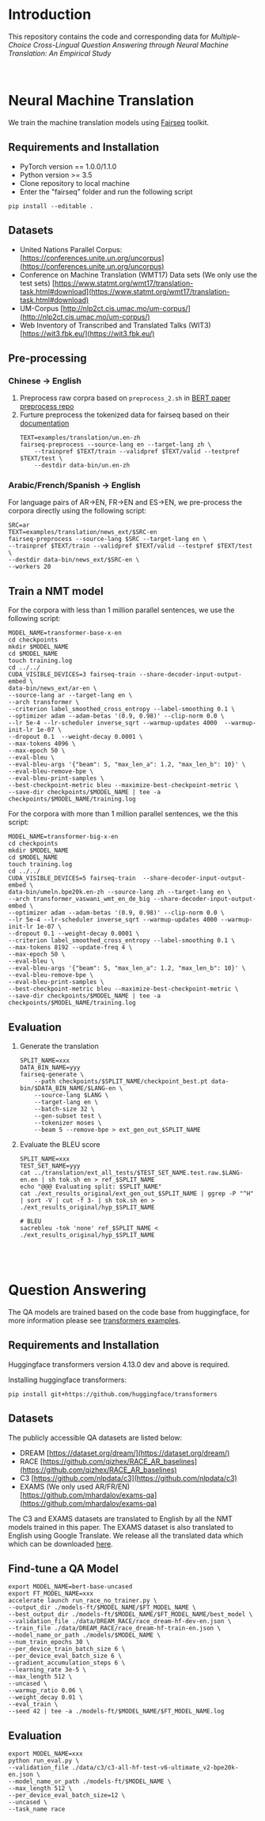 # Introduction
This repository contains the code and corresponding data for *Multiple-Choice Cross-Lingual Question Answering through Neural
Machine Translation: An Empirical Study*

<br>

# Neural Machine Translation
We train the machine translation models using [Fairseq](https://github.com/facebookresearch/fairseq) toolkit.

## Requirements and Installation
- PyTorch version == 1.0.0/1.1.0
- Python version >= 3.5
- Clone repository to local machine
- Enter the "fairseq" folder and run the following script
```shell script
pip install --editable .
```

## Datasets
- United Nations Parallel Corpus: [https://conferences.unite.un.org/uncorpus](https://conferences.unite.un.org/uncorpus)
- Conference on Machine Translation (WMT17) Data sets (We only use the test sets) [https://www.statmt.org/wmt17/translation-task.html#download](https://www.statmt.org/wmt17/translation-task.html#download)
- UM-Corpus [http://nlp2ct.cis.umac.mo/um-corpus/](http://nlp2ct.cis.umac.mo/um-corpus/)
- Web Inventory of Transcribed and Translated Talks (WIT3) [https://wit3.fbk.eu/](https://wit3.fbk.eu/) 

## Pre-processing
### Chinese -> English
1. Preprocess raw corpra based on `preprocess_2.sh` in [BERT paper preprocess repo](https://github.com/teslacool/preprocess_iwslt)
2. Furture preprocess the tokenized data for fairseq based on their [documentation](https://fairseq.readthedocs.io/en/latest/getting_started.html#training-a-new-model)
    ```
    TEXT=examples/translation/un.en-zh
    fairseq-preprocess --source-lang en --target-lang zh \
        --trainpref $TEXT/train --validpref $TEXT/valid --testpref $TEXT/test \
        --destdir data-bin/un.en-zh
    ```
   
### Arabic/French/Spanish -> English
For language pairs of AR->EN, FR->EN and ES->EN, we pre-process the corpora directly using the following script:
```shell
SRC=ar
TEXT=examples/translation/news_ext/$SRC-en
fairseq-preprocess --source-lang $SRC --target-lang en \
--trainpref $TEXT/train --validpref $TEXT/valid --testpref $TEXT/test \
--destdir data-bin/news_ext/$SRC-en \
--workers 20
```

## Train a NMT model
For the corpora with less than 1 million parallel sentences, we use the following script: 
```shell
MODEL_NAME=transformer-base-x-en
cd checkpoints
mkdir $MODEL_NAME
cd $MODEL_NAME
touch training.log
cd ../../
CUDA_VISIBLE_DEVICES=3 fairseq-train --share-decoder-input-output-embed \
data-bin/news_ext/ar-en \
--source-lang ar --target-lang en \
--arch transformer \
--criterion label_smoothed_cross_entropy --label-smoothing 0.1 \
--optimizer adam --adam-betas '(0.9, 0.98)' --clip-norm 0.0 \
--lr 5e-4 --lr-scheduler inverse_sqrt --warmup-updates 4000  --warmup-init-lr 1e-07 \
--dropout 0.1  --weight-decay 0.0001 \
--max-tokens 4096 \
--max-epoch 50 \
--eval-bleu \
--eval-bleu-args '{"beam": 5, "max_len_a": 1.2, "max_len_b": 10}' \
--eval-bleu-remove-bpe \
--eval-bleu-print-samples \
--best-checkpoint-metric bleu --maximize-best-checkpoint-metric \
--save-dir checkpoints/$MODEL_NAME | tee -a checkpoints/$MODEL_NAME/training.log
```

For the corpora with more than 1 million parallel sentences, we the this script:
```shell
MODEL_NAME=transformer-big-x-en
cd checkpoints
mkdir $MODEL_NAME
cd $MODEL_NAME
touch training.log
cd ../../
CUDA_VISIBLE_DEVICES=5 fairseq-train  --share-decoder-input-output-embed \
data-bin/umeln.bpe20k.en-zh --source-lang zh --target-lang en \
--arch transformer_vaswani_wmt_en_de_big --share-decoder-input-output-embed \
--optimizer adam --adam-betas '(0.9, 0.98)' --clip-norm 0.0 \
--lr 5e-4 --lr-scheduler inverse_sqrt --warmup-updates 4000 --warmup-init-lr 1e-07 \
--dropout 0.1 --weight-decay 0.0001 \
--criterion label_smoothed_cross_entropy --label-smoothing 0.1 \
--max-tokens 8192 --update-freq 4 \
--max-epoch 50 \
--eval-bleu \
--eval-bleu-args '{"beam": 5, "max_len_a": 1.2, "max_len_b": 10}' \
--eval-bleu-remove-bpe \
--eval-bleu-print-samples \
--best-checkpoint-metric bleu --maximize-best-checkpoint-metric \
--save-dir checkpoints/$MODEL_NAME | tee -a checkpoints/$MODEL_NAME/training.log
```

## Evaluation
1. Generate the translation
    ```shell script
    SPLIT_NAME=xxx
    DATA_BIN_NAME=yyy
    fairseq-generate \
        --path checkpoints/$SPLIT_NAME/checkpoint_best.pt data-bin/$DATA_BIN_NAME/$LANG-en \
        --source-lang $LANG \
        --target-lang en \
        --batch-size 32 \
        --gen-subset test \
        --tokenizer moses \
        --beam 5 --remove-bpe > ext_gen_out_$SPLIT_NAME
    ```
2. Evaluate the BLEU score
    ```shell script
    SPLIT_NAME=xxx
    TEST_SET_NAME=yyy
    cat ../translation/ext_all_tests/$TEST_SET_NAME.test.raw.$LANG-en.en | sh tok.sh en > ref_$SPLIT_NAME
    echo "@@@ Evaluating split: $SPLIT_NAME"
    cat ./ext_results_original/ext_gen_out_$SPLIT_NAME | ggrep -P "^H" | sort -V | cut -f 3- | sh tok.sh en > ./ext_results_original/hyp_$SPLIT_NAME
    
    # BLEU
    sacrebleu -tok 'none' ref_$SPLIT_NAME < ./ext_results_original/hyp_$SPLIT_NAME
    ```
   
   
<br><br>


# Question Answering
The QA models are trained based on the code base from huggingface, for more information please see [transformers examples](https://github.com/huggingface/transformers/tree/master/examples/pytorch/language-modeling). 

## Requirements and Installation
Huggingface transformers version 4.13.0 dev and above is required.

Installing huggingface transformers:
```shell
pip install git+https://github.com/huggingface/transformers
``` 

## Datasets
The publicly accessible QA datasets are listed below:
- DREAM [https://dataset.org/dream/](https://dataset.org/dream/)
- RACE [https://github.com/qizhex/RACE_AR_baselines](https://github.com/qizhex/RACE_AR_baselines)
- C3 [https://github.com/nlpdata/c3](https://github.com/nlpdata/c3)
- EXAMS (We only used AR/FR/EN) [https://github.com/mhardalov/exams-qa](https://github.com/mhardalov/exams-qa)

The C3 and EXAMS datasets are translated to English by all the NMT models trained in this paper. The EXAMS dataset is also translated to English using Google Translate. We release all the translated data which which can be downloaded [here](https://drive.google.com/file/d/1X2VLGqFMk0GyX_lN2d84CHtwZ5UkgHOx/view).


## Find-tune a QA Model
```shell
export MODEL_NAME=bert-base-uncased
export FT_MODEL_NAME=xxx
accelerate launch run_race_no_trainer.py \
--output_dir ./models-ft/$MODEL_NAME/$FT_MODEL_NAME \
--best_output_dir ./models-ft/$MODEL_NAME/$FT_MODEL_NAME/best_model \
--validation_file ./data/DREAM_RACE/race_dream-hf-dev-en.json \
--train_file ./data/DREAM_RACE/race_dream-hf-train-en.json \
--model_name_or_path ./models/$MODEL_NAME \
--num_train_epochs 30 \
--per_device_train_batch_size 6 \
--per_device_eval_batch_size 6 \
--gradient_accumulation_steps 6 \
--learning_rate 3e-5 \
--max_length 512 \
--uncased \
--warmup_ratio 0.06 \
--weight_decay 0.01 \
--eval_train \
--seed 42 | tee -a ./models-ft/$MODEL_NAME/$FT_MODEL_NAME.log
```

## Evaluation
```shell
export MODEL_NAME=xxx
python run_eval.py \
--validation_file ./data/c3/c3-all-hf-test-v6-ultimate_v2-bpe20k-en.json \
--model_name_or_path ./models-ft/$MODEL_NAME \
--max_length 512 \
--per_device_eval_batch_size=12 \
--uncased \
--task_name race
```